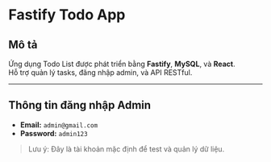 # Fastify Todo App

## Mô tả
Ứng dụng Todo List được phát triển bằng **Fastify**, **MySQL**, và **React**.  
Hỗ trợ quản lý tasks, đăng nhập admin, và API RESTful.

---

## Thông tin đăng nhập Admin

- **Email:** `admin@gmail.com`  
- **Password:** `admin123`

> Lưu ý: Đây là tài khoản mặc định để test và quản lý dữ liệu.
